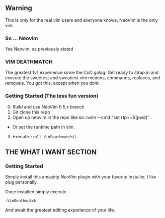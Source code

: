 ## Warning

This is only for the real vim users and everyone knows, NeoVim is the only vim.

### So ... Neovim
Yes Neovim, as previously stated

### VIM DEATHMATCH

The greatest 1v1 experience since the CoD gulag. Get ready to strap in and
execute the sweetest and sweatiest vim motions, commands, replaces, and
removals. You got this, except when you dont

### Getting Started (The less fun version)
0. Build and use NeoVim 0.5.x branch
1. Git clone this repo
2. Open up neovim in the repo like so: nvim --cmd "set rtp+=$(pwd)" .
  - Or set the runtime path in vim.
3. Execute `:call VimDeathmatch()`

## THE WHAT I WANT SECTION
### Getting Started

Simply install this amazing _NeoVim_ plugin with your favorite installer, I
like plug personally.

Once installed simply execute

```viml
:VimDeathmatch
```

And await the greatest editing experience of your life.

